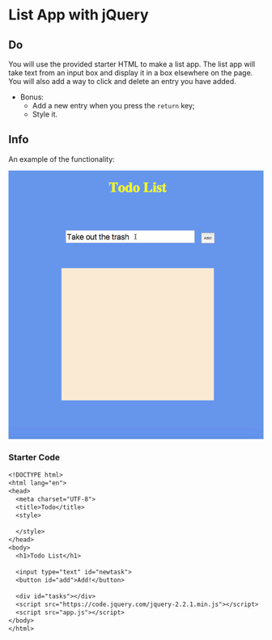 # List App with jQuery


## Do
You will use the provided starter HTML to make a list app. The list app will take text from an input box and display it in a box elsewhere on the page. You will also add a way to click and delete an entry you have added.

* Bonus:
  * Add a new entry when you press the `return` key;
  * Style it.
## Info
An example of the functionality:

![gif](make_this.gif)


### Starter Code
```
<!DOCTYPE html>
<html lang="en">
<head>
  <meta charset="UTF-8">
  <title>Todo</title>
  <style>

  </style>
</head>
<body>
  <h1>Todo List</h1>

  <input type="text" id="newtask">
  <button id="add">Add!</button>

  <div id="tasks"></div>
  <script src="https://code.jquery.com/jquery-2.2.1.min.js"></script>
  <script src="app.js"></script>
</body>
</html>

```
